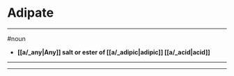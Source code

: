 # Adipate
---
#noun
- **[[a/_any|Any]] salt or ester of [[a/_adipic|adipic]] [[a/_acid|acid]]**
---
---
